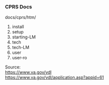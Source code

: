 ### CPRS Docs

docs/cprs/htm/  
1. install
2. setup
3. starting-LM
4. tech
5. tech-LM
6. user
7. user-ro


Source:  
	https://www.va.gov/vdl  
   https://www.va.gov/vdl/application.asp?appid=61  


